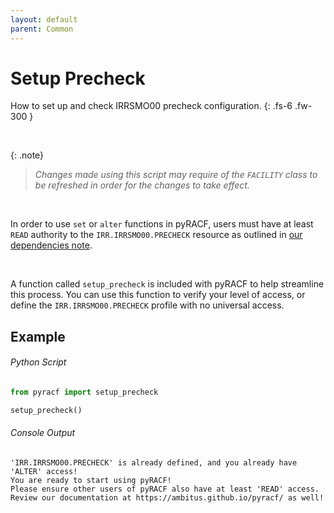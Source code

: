 ```yaml
---
layout: default
parent: Common
---
```


# Setup Precheck

How to set up and check IRRSMO00 precheck configuration.
{: .fs-6 .fw-300 }

&nbsp;

{: .note}
> _Changes made using this script may require of the `FACILITY` class to be refreshed in order for the changes to take effect._

&nbsp;

In order to use `set` or `alter` functions in pyRACF, users must have at least `READ` authority to the `IRR.IRRSMO00.PRECHECK` resource as outlined in [our dependencies note](../../index).

&nbsp;

A function called `setup_precheck` is included with pyRACF to help streamline this process. You can use this function to verify your level of access, or define the `IRR.IRRSMO00.PRECHECK` profile with no universal access.

## Example

###### Python Script
```python
from pyracf import setup_precheck

setup_precheck()
```

###### Console Output
```
'IRR.IRRSMO00.PRECHECK' is already defined, and you already have 'ALTER' access!
You are ready to start using pyRACF!
Please ensure other users of pyRACF also have at least 'READ' access.
Review our documentation at https://ambitus.github.io/pyracf/ as well!
```
